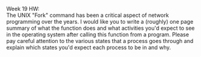 Week 19 HW: </br>
The UNIX "Fork" command has been a critical aspect of network programming over the years.  I would like you to write a (roughly) one page summary of what the function does and what activities you'd expect to see in the operating system after calling this function from a program.  Please pay careful attention to the various states that a process goes through and explain which states you'd expect each process to be in and why.
